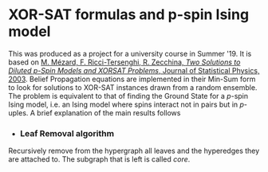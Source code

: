 # XOR-SAT formulas and p-spin Ising model
This was produced as a project for a university course in Summer '19. 
It is based on [M. Mézard, F. Ricci-Tersenghi, R. Zecchina, *Two Solutions to Diluted p-Spin Models
and XORSAT Problems*, Journal of Statistical Physics, 2003](http://chimera.roma1.infn.it/FEDERICO/Publications_files/2003_JSP_111_505.pdf).
Belief Propagation equations are implemented in their Min-Sum form to look for solutions to XOR-SAT instances drawn from a random ensemble. The problem is equivalent to that of finding the Ground State for a $p$-spin Ising model, i.e. an Ising model where spins interact not in pairs but in $p$-uples.
A brief explanation of the main results follows

 - ### Leaf Removal algorithm
 Recursively remove from the hypergraph all leaves and the hyperedges they are attached to. The subgraph that is left is called *core*. 

<!--stackedit_data:
eyJoaXN0b3J5IjpbLTQ4MjU4OTgzOCwxMDI1ODU1NzM1XX0=
-->